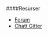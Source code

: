 ####Resurser

* [Forum](forum/viewforum.php?f=67)
* [Chatt Gitter](https://gitter.im/dbwebb-se/indproj)
